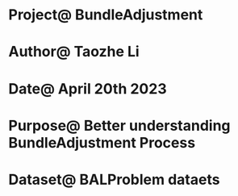 # Project@ BundleAdjustment
# Author@ Taozhe Li
# Date@ April 20th 2023
# Purpose@ Better understanding BundleAdjustment Process
# Dataset@ BALProblem dataets
